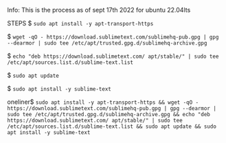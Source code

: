 
Info:
This is the process as of sept 17th 2022 for ubuntu 22.04lts

STEPS
$ `sudo apt install -y apt-transport-https`

$ `wget -qO - https://download.sublimetext.com/sublimehq-pub.gpg | gpg --dearmor | sudo tee /etc/apt/trusted.gpg.d/sublimehq-archive.gpg`

$ `echo "deb https://download.sublimetext.com/ apt/stable/" | sudo tee /etc/apt/sources.list.d/sublime-text.list`

$ `sudo apt update`

$ `sudo apt install -y sublime-text`

oneliner$ `sudo apt install -y apt-transport-https && wget -qO - https://download.sublimetext.com/sublimehq-pub.gpg | gpg --dearmor | sudo tee /etc/apt/trusted.gpg.d/sublimehq-archive.gpg && echo "deb https://download.sublimetext.com/ apt/stable/" | sudo tee /etc/apt/sources.list.d/sublime-text.list && sudo apt update && sudo apt install -y sublime-text`
